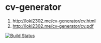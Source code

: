 cv-generator
============

1. http://loki2302.me/cv-generator/cv.html
2. http://loki2302.me/cv-generator/cv.pdf

[![Build Status](https://travis-ci.org/loki2302/cv-generator.png?branch=master)](https://travis-ci.org/loki2302/cv-generator)
